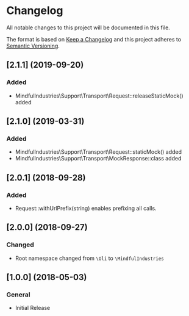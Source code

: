 # Changelog

All notable changes to this project will be documented in this file.

The format is based on [Keep a Changelog](http://keepachangelog.com/en/1.0.0/)
and this project adheres to [Semantic Versioning](http://semver.org/spec/v2.0.0.html).

## [2.1.1] (2019-09-20)

### Added

- MindfulIndustries\Support\Transport\Request::releaseStaticMock() added

## [2.1.0] (2019-03-31)

### Added

- MindfulIndustries\Support\Transport\Request::staticMock() added
- MindfulIndustries\Support\Transport\MockResponse::class added

## [2.0.1] (2018-09-28)

### Added

- Request::withUrlPrefix(string) enables prefixing all calls.

## [2.0.0] (2018-09-27)

### Changed

- Root namespace changed from `\Oli` to `\MindfulIndustries`

## [1.0.0] (2018-05-03)

### General

- Initial Release
